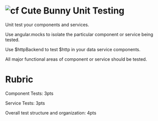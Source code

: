 ![cf](http://i.imgur.com/7v5ASc8.png) Cute Bunny Unit Testing
===

Unit test your components and services.

Use angular.mocks to isolate the particular component or service being tested.

Use $httpBackend to test $http in your data service components.

All major functional areas of component or service should be tested.

# Rubric
Component Tests: 3pts

Service Tests: 3pts

Overall test structure and organization: 4pts
